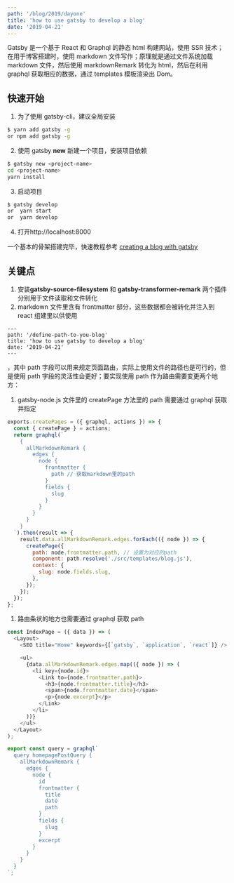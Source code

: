 ```yaml
---
path: '/blog/2019/dayone'
title: 'how to use gatsby to develop a blog'
date: '2019-04-21'
---
```


Gatsby 是一个基于 React 和 Graphql 的静态 html 构建网站，使用 SSR 技术；在用于博客搭建时，使用 markdown 文件写作；原理就是通过文件系统加载 markdown 文件，然后使用 markdownRemark 转化为 html，然后在利用 graphql 获取相应的数据，通过 templates 模板渲染出 Dom。

## 快速开始

1. 为了使用 gatsby-cli，建议全局安装

```sh
$ yarn add gatsby -g
or npm add gatsby -g
```

2. 使用 gatsby **new** 新建一个项目，安装项目依赖

```sh
$ gatsby new <project-name>
cd <project-name>
yarn install
```

3. 启动项目

```sh
$ gatsby develop
or  yarn start
or  yarn develop
```

4. 打开http://localhost:8000

一个基本的骨架搭建完毕，快速教程参考
[creating a blog with gatsby](https://www.gatsbyjs.org/blog/2017-07-19-creating-a-blog-with-gatsby/)

## 关键点

1. 安装**gatsby-source-filesystem** 和 **gatsby-transformer-remark** 两个插件分别用于文件读取和文件转化
1. markdown 文件里含有 frontmatter 部分，这些数据都会被转化并注入到 react 组建里以供使用

```
---
path: '/define-path-to-you-blog'
title: 'how to use gatsby to develop a blog'
date: '2019-04-21'
---
```

，其中 path 字段可以用来规定页面路由，实际上使用文件的路径也是可行的，但是使用 path 字段的灵活性会更好；要实现使用 path 作为路由需要变更两个地方：

1. gatsby-node.js 文件里的 createPage 方法里的 path 需要通过 graphql 获取并指定

```js
exports.createPages = ({ graphql, actions }) => {
  const { createPage } = actions;
  return graphql(`
    {
      allMarkdownRemark {
        edges {
          node {
            frontmatter {
              path // 获取markdown里的path
            }
            fields {
              slug
            }
          }
        }
      }
    }
  `).then(result => {
    result.data.allMarkdownRemark.edges.forEach(({ node }) => {
      createPage({
        path: node.frontmatter.path, // 设置为对应的path
        component: path.resolve('./src/templates/blog.js'),
        context: {
          slug: node.fields.slug,
        },
      });
    });
  });
};
```

1. 路由条状的地方也需要通过 graphql 获取 path

```js
const IndexPage = ({ data }) => (
  <Layout>
    <SEO title="Home" keywords={[`gatsby`, `application`, `react`]} />

    <ul>
      {data.allMarkdownRemark.edges.map(({ node }) => (
        <li key={node.id}>
          <Link to={node.frontmatter.path}>
            <h3>{node.frontmatter.title}</h3>
            <span>{node.frontmatter.date}</span>
            <p>{node.excerpt}</p>
          </Link>
        </li>
      ))}
    </ul>
  </Layout>
);

export const query = graphql`
  query homepagePostQuery {
    allMarkdownRemark {
      edges {
        node {
          id
          frontmatter {
            title
            date
            path
          }
          fields {
            slug
          }
          excerpt
        }
      }
    }
  }
`;
```
